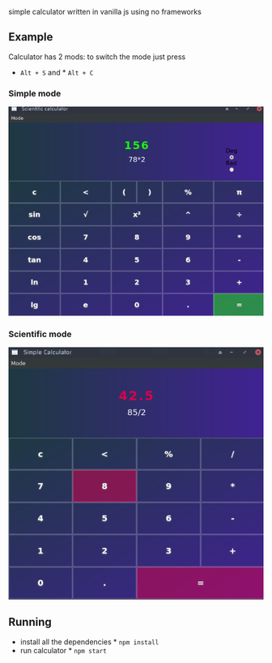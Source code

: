 simple calculator written in vanilla js using no frameworks

## Example
Calculator has 2 mods:
to switch the mode just press 
* `Alt + S` and * `Alt + C`

### Simple mode
![](./screenshots/calculator1.png)
### Scientific mode
![](./screenshots/calculator2.png)
## Running
- install all the dependencies * `npm install`
- run calculator * `npm start`
